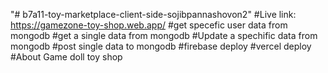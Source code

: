 "# b7a11-toy-marketplace-client-side-sojibpannashovon2"
#Live link: https://gamezone-toy-shop.web.app/
#get specefic user data from mongodb
#get a single data from mongodb
#Update a spechific  data from mongodb
#post single data to mongodb
#firebase deploy
#vercel deploy
#About Game doll toy shop 
